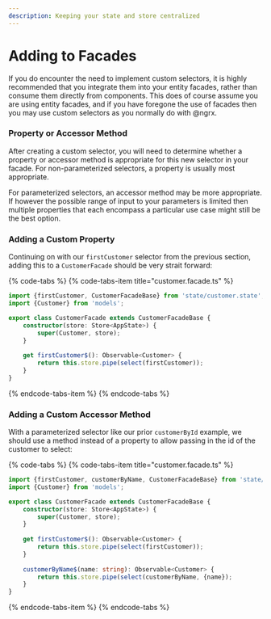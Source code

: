 ```yaml
---
description: Keeping your state and store centralized
---
```


# Adding to Facades

If you do encounter the need to implement custom selectors, it is highly recommended that you integrate them into your entity facades, rather than consume them directly from components. This does of course assume you are using entity facades, and if you have foregone the use of facades then you may use custom selectors as you normally do with @ngrx. 

### Property or Accessor Method

After creating a custom selector, you will need to determine whether a property or accessor method is appropriate for this new selector in your facade. For non-parameterized selectors, a property is usually most appropriate. 

For parameterized selectors, an accessor method may be more appropriate. If however the possible range of input to your parameters is limited then multiple properties that each encompass a particular use case might still be the best option.

### Adding a Custom Property 

Continuing on with our `firstCustomer` selector from the previous section, adding this to a `CustomerFacade` should be very strait forward:

{% code-tabs %}
{% code-tabs-item title="customer.facade.ts" %}
```typescript
import {firstCustomer, CustomerFacadeBase} from 'state/customer.state';
import {Customer} from 'models';

export class CustomerFacade extends CustomerFacadeBase {
    constructor(store: Store<AppState>) {
        super(Customer, store);
    }
    
    get firstCustomer$(): Observable<Customer> {
        return this.store.pipe(select(firstCustomer));
    }
}
```
{% endcode-tabs-item %}
{% endcode-tabs %}

### Adding a Custom Accessor Method

With a parameterized selector like our prior `customerById` example, we should use a method instead of a property to allow passing in the id of the customer to select:

{% code-tabs %}
{% code-tabs-item title="customer.facade.ts" %}
```typescript
import {firstCustomer, customerByName, CustomerFacadeBase} from 'state/customer.state';
import {Customer} from 'models';

export class CustomerFacade extends CustomerFacadeBase {
    constructor(store: Store<AppState>) {
        super(Customer, store);
    }
    
    get firstCustomer$(): Observable<Customer> {
        return this.store.pipe(select(firstCustomer));
    }
    
    customerByName$(name: string): Observable<Customer> {
        return this.store.pipe(select(customerByName, {name});
    }
}
```
{% endcode-tabs-item %}
{% endcode-tabs %}

